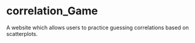# correlation_Game
A website which allows users to practice guessing correlations based on scatterplots.
